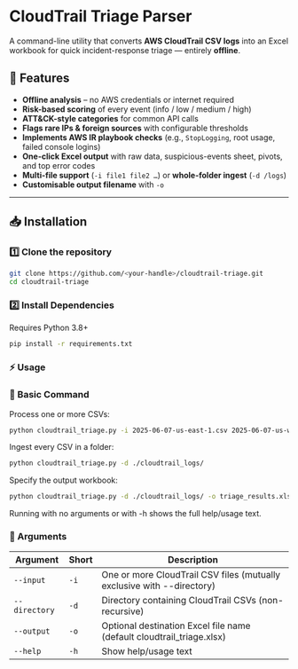 # CloudTrail Triage Parser

A command-line utility that converts **AWS CloudTrail CSV logs** into an Excel workbook for quick incident-response triage — entirely **offline**.

## 🚀 Features

- **Offline analysis** – no AWS credentials or internet required  
- **Risk-based scoring** of every event (info / low / medium / high)  
- **ATT&CK-style categories** for common API calls  
- **Flags rare IPs & foreign sources** with configurable thresholds  
- **Implements AWS IR playbook checks** (e.g., `StopLogging`, root usage, failed console logins)  
- **One-click Excel output** with raw data, suspicious-events sheet, pivots, and top error codes  
- **Multi-file support** (`-i file1 file2 …`) or **whole-folder ingest** (`-d /logs`)  
- **Customisable output filename** with `-o`

---

## 📥 Installation

### 1️⃣ Clone the repository
```bash
git clone https://github.com/<your-handle>/cloudtrail-triage.git
cd cloudtrail-triage
```

### **2️⃣ Install Dependencies**
Requires Python 3.8+
```bash
pip install -r requirements.txt
```
### **⚡ Usage**
### **🔹 Basic Command**
Process one or more CSVs:

```bash
python cloudtrail_triage.py -i 2025-06-07-us-east-1.csv 2025-06-07-us-west-2.csv
```
Ingest every CSV in a folder:

```bash
python cloudtrail_triage.py -d ./cloudtrail_logs/
```

Specify the output workbook:
```bash
python cloudtrail_triage.py -d ./cloudtrail_logs/ -o triage_results.xlsx
```

Running with no arguments or with -h shows the full help/usage text.

### **🔹 Arguments**
| Argument    | Short | Description                                         |
|------------|-------|-----------------------------------------------------|
|`--input` | `-i`|	One or more CloudTrail CSV files (mutually exclusive with --directory)
|`--directory`|	`-d`|Directory containing CloudTrail CSVs (non-recursive)
|`--output`|	`-o`|	Optional destination Excel file name (default cloudtrail_triage.xlsx)
|`--help`|	`-h`	|Show help/usage text
